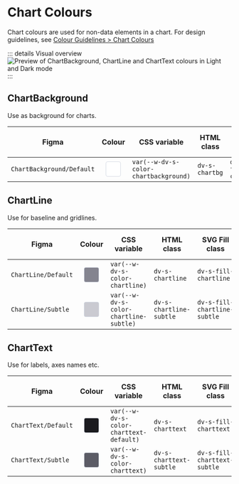 # Chart Colours

Chart colours are used for non-data elements in a chart. For design guidelines, see [Colour Guidelines > Chart Colours](/foundations/data-visualization/colour/chart-colors)

::: details Visual overview
![Preview of ChartBackground, ChartLine and ChartText colours in Light and Dark mode](/foundations/dataviz/token-overview-chart.png)
:::


## ChartBackground

Use as background for charts.

| Figma | Colour | CSS variable | HTML class | SVG Fill class| SVG Stroke class |
| ----- | :----: | ------------ | ---------- | ------------- | ---------------- | 
| `ChartBackground/Default` | <span style="display: inline-block; width: 32px; height: 32px; background-color: #ffffff; border: 1px solid #D4D9E3; border-radius: 4px;"></span> | `var(--w-dv-s-color-chartbackground)` | `dv-s-chartbg` | `dv-s-fill-chartbg` | `dv-s-stroke-chartbg` |


## ChartLine

Use for baseline and gridlines.

| Figma | Colour | CSS variable | HTML class | SVG Fill class| SVG Stroke class |
| ----- | :----: | ------------ | ---------- | ------------- | ---------------- | 
| `ChartLine/Default` | <span style="display: inline-block; width: 32px; height: 32px; background-color: #84848f; border: 1px solid #D4D9E3; border-radius: 4px;"></span> | `var(--w-dv-s-color-chartline)` | `dv-s-chartline` | `dv-s-fill-chartline` | `dv-s-stroke-chartline` |
| `ChartLine/Subtle` | <span style="display: inline-block; width: 32px; height: 32px; background-color: #cacad1; border: 1px solid #D4D9E3; border-radius: 4px;"></span> | `var(--w-dv-s-color-chartline-subtle)` | `dv-s-chartline-subtle` | `dv-s-fill-chartline-subtle` | `dv-s-stroke-chartline-subtle` |

## ChartText

Use for labels, axes names etc.

| Figma | Colour | CSS variable | HTML class | SVG Fill class| SVG Stroke class |
| ----- | :----: | ------------ | ---------- | ------------- | ---------------- | 
| `ChartText/Default` | <span style="display: inline-block; width: 32px; height: 32px; background-color: #1b1b1f; border: 1px solid #D4D9E3; border-radius: 4px;"></span> | `var(--w-dv-s-color-charttext-default)` | `dv-s-charttext` | `dv-s-fill-charttext` | `dv-s-stroke-charttext` |
| `ChartText/Subtle` | <span style="display: inline-block; width: 32px; height: 32px; background-color: #5c5c66; border: 1px solid #D4D9E3; border-radius: 4px;"></span> | `var(--w-dv-s-color-charttext)` | `dv-s-charttext-subtle` | `dv-s-fill-charttext-subtle` | `dv-s-stroke-charttext-subtle` |

